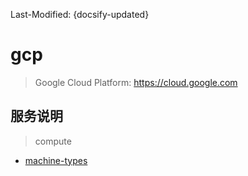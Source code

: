 Last-Modified: {docsify-updated}

# gcp

> Google Cloud Platform: https://cloud.google.com

## 服务说明

> compute

- [machine-types](https://cloud.google.com/compute/docs/machine-types)